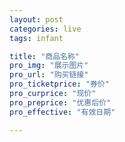 ```yaml
---
layout: post
categories: live
tags: infant

title: "商品名称"
pro_img: "展示图片"
pro_url: "购买链接"
pro_ticketprice: "券价"
pro_curprice: "现价"
pro_preprice: "优惠后价"
pro_effective: "有效日期"

---
```


![]()
![]()
![]()
![]()
![]()
![]()
![]()
![]()
![]()
![]()
